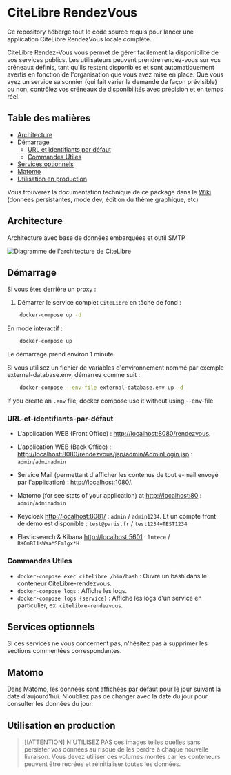 # CiteLibre RendezVous
Ce repository héberge tout le code source requis pour lancer une application CiteLibre RendezVous locale complète.

CiteLibre Rendez-Vous vous permet de gérer facilement la disponibilité de vos services publics. Les utilisateurs peuvent prendre rendez-vous sur vos créneaux définis, tant qu'ils restent disponibles et sont automatiquement avertis en fonction de l'organisation que vous avez mise en place.
Que vous ayez un service saisonnier (qui fait varier la demande de façon prévisible) ou non, contrôlez vos créneaux de disponibilités avec précision et en temps réel.

## Table des matières
- [Architecture](#architecture)
- [Démarrage](#Démarrage)
  - [URL et identifiants par défaut](#URL-et-identifiants-par-défaut)
  - [Commandes Utiles](#Commandes-Utiles)
- [Services optionnels](#Services-optionnels)
- [Matomo](#Matomo)
- [Utilisation en production](#Utilisation-en-production)

Vous trouverez la documentation technique de ce package dans le [Wiki](https://github.com/citelibre/ParticipEZ/wiki) (données persistantes, mode dev, édition du thème graphique, etc)

## Architecture
Architecture avec base de données embarquées et outil SMTP

![Diagramme de l'architecture de CiteLibre](./utils/CiteLibre-participEZ-docker.svg "Architecture de CiteLibre")

## Démarrage

Si vous êtes derrière un proxy :

1. Démarrer le service complet `CiteLibre` en tâche de fond :

```bash
    docker-compose up -d
```

En mode interactif : 

```bash
    docker-compose up
```

Le démarrage prend environ 1 minute

Si vous utilisez un fichier de variables d'environnement nommé par exemple external-database.env, démarrez comme suit :

```bash
    docker-compose --env-file external-database.env up -d
```

If you create an `.env` file, docker compose use it without using --env-file 


### URL-et-identifiants-par-défaut

- L'application WEB (Front Office) : <http://localhost:8080/rendezvous>.

- L'application WEB (Back Office) : <http://localhost:8080/rendezvous/jsp/admin/AdminLogin.jsp> : `admin`/`adminadmin`

- Service Mail (permettant d'afficher les contenus de tout e-mail envoyé par l'application) : <http://localhost:1080/>.

- Matomo (for see stats of your application) at <http://localhost:80> : `admin`/`adminadmin`

- Keycloak <http://localhost:8081/> : `admin` / `admin1234`. Et un compte front de démo est disponible : `test@paris.fr` / `test1234=TEST1234`

- Elasticsearch & Kibana <http://localhost:5601> : `lutece` / `RKOmBI1sWaa*SFm1gx*H`

### Commandes Utiles

- `docker-compose exec citelibre /bin/bash` : Ouvre un bash dans le conteneur CiteLibre-rendezvous.
- `docker-compose logs` : Affiche les logs.
- `docker-compose logs {service}` : Affiche les logs d'un service en particulier, ex. `citelibre-rendezvous`.

## Services optionnels

Si ces services ne vous concernent pas, n'hésitez pas à supprimer les sections commentées correspondantes.

## Matomo

Dans Matomo, les données sont affichées par défaut pour le jour suivant la date d'aujourd'hui. N'oubliez pas de changer avec la date du jour pour consulter les données du jour.

## Utilisation en production

> [!ATTENTION]
> N'UTILISEZ PAS ces images telles quelles sans persister vos données au risque de les perdre à chaque nouvelle livraison. Vous devez utiliser des volumes montés car les conteneurs peuvent être recréés et réinitialiser toutes les données. 
